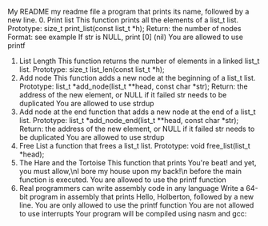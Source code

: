 My README
my readme file
a program that prints its name, followed by a new line.
0. Print list
	This function prints all the elements of a list_t list.
	Prototype: size_t print_list(const list_t *h);
	Return: the number of nodes
	Format: see example
	If str is NULL, print [0] (nil)
	You are allowed to use printf
1. List Length
	This function returns the number of elements in a linked list_t list.
	Prototype: size_t list_len(const list_t *h);
2. Add node
	This function adds a new node at the beginning of a list_t list.
	Prototype: list_t *add_node(list_t **head, const char *str);
	Return: the address of the new element, or NULL if it failed
	str needs to be duplicated
	You are allowed to use strdup
3. Add node at the end
	function that adds a new node at the end of a list_t list.
	Prototype: list_t *add_node_end(list_t **head, const char *str);
	Return: the address of the new element, or NULL if it failed
	str needs to be duplicated
	You are allowed to use strdup
4. Free List
	a function that frees a list_t list.
	Prototype: void free_list(list_t *head);
100. The Hare and the Tortoise
	This function that prints You're beat! and yet, you must allow,\nI bore my house upon my back!\n before the main function is executed.
	You are allowed to use the printf function
6. Real programmers can write assembly code in any language
	Write a 64-bit program in assembly that prints Hello, Holberton, followed by a new line.
	You are only allowed to use the printf function
	You are not allowed to use interrupts
	Your program will be compiled using nasm and gcc:
